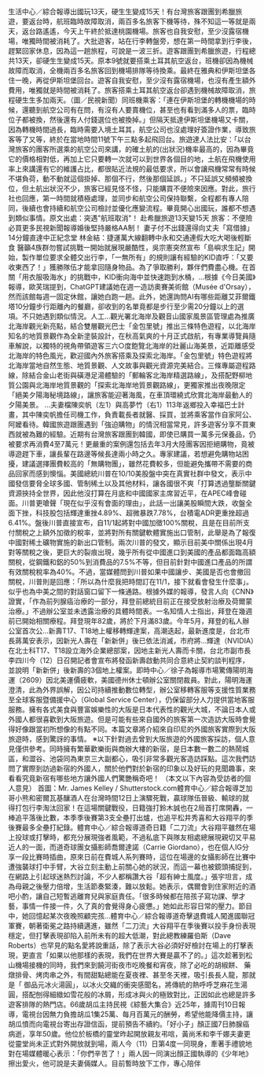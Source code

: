 生活中心／綜合報導出國玩13天，硬生生變成15天！有台灣旅客跟團到希臘旅遊，要返台時，航班臨時故障取消，兩百多名旅客下機等待，殊不知這一等就是兩天，返台路遙遙，今天上午終於抵達桃園機場。旅客也自我安慰，至少沒露宿機場，唯獨時間被消耗了。大批遊客，站在行李轉盤旁，想在第一時間拿到行李後，趕緊回家休息，因為這一趟旅程，可說是一波三折。遊客跟團到希臘旅遊，行程總共13天，卻硬生生變成15天。原本9號就要搭乘土耳其航空返台，班機卻因為機械故障而取消，全機兩百多名旅客回到機場排隊等待換乘。最終在雅典和伊斯坦堡各住一晚，再從伊斯坦堡回台。遊客自我安慰，至少沒有露宿機場，也沒有產生額外費用，唯獨就是時間被消耗了。旅客搭乘土耳其航空返台卻遇到機械故障取消，旅程硬生生多加兩天。（圖／民視新聞）同班機乘客：「連在伊斯坦堡的轉機機場的時候，還聽到航空公司有在問，有沒有人要賣機位，甚至也有看到滿多人的票，臨時位子都被換，然後還有人付錢選位也被換掉。」但隔天抵達伊斯坦堡機場又卡關，因為轉機時間過長，臨時需要入境土耳其，航空公司也沒處理好簽證作業，導致旅客等了又等，終於在當地時間11號下午三點多起飛回台。旅遊達人法比安：「以台灣旅客的團客所選乘的航空公司來講，的確土航的(出狀況)機率最高的，因為畢竟它的價格相對低，再加上它只要轉一次就可以到世界各個目的地，土航在飛機使用率上來講還有它的維護占比，都很貼近法規的最低要求，所以會讓飛機常常有時候不堪負荷，動不動就這個掛掉、那個不行，然後那個延誤。」不只延誤又頻頻被換位，但土航出狀況不少，旅客已經見怪不怪，只能購買不便險來因應。對此，旅行社也回應，第一時間就積極處理，並同步和航空公司保持聯繫，全程都有專人陪同，後續也會持續和航空公司檢討並優化應變流程。畢竟開心出國玩，誰都不想遇到類似事情。原文出處：突遇"航班取消"！ 赴希臘旅遊13天變15天 旅客：不便險必買更多民視新聞報導婚後堅持嚴格AA制！ 妻子付不出錢還得向丈夫「寫借據」14分鐘直達中正紀念堂 林金結：捷運萬大線翻轉中永和交通連假大吃大喝後輕斷食 醫籲4族群勿嘗試挑戰一開始就展現嚴酷性，吳宗憲突然宣布「島嶼求生記」開始，製作單位要求全體交出行李，「一無所有」的規則讓有經驗的KID直呼：「又要收東西了！」獲勝隊伍才能拿回隨身物品。為了爭取勝利，夥伴們費盡心機。在首關「用衣服吸海水」的挑戰中，KID衝向海中並快速跑到水桶，...根據《今日美國》報導，歐芙瑞提到，ChatGPT建議她在週一造訪奧賽美術館（Musée d'Orsay），然而該館每週一固定休館，讓她白跑一趟。此外，她還詢問AI有哪些距離艾菲爾鐵塔10分鐘步行距離內的餐廳，卻收到的名單竟都是步行至少需20分鐘以上的選項。不只她遇到類似情況。人工...觀光署北海岸及觀音山國家風景區管理處為推廣北海岸觀光新亮點，結合雙層觀光巴士「金包里號」推出三條特色遊程，以北海岸知名的地質景觀作為全新塗裝設計，在秋高氣爽的十月正式啟航，有專業導覽員隨車解說，以獨特的視角帶領遊客三六○度飽覽北海岸的壯麗山海美景，近距離感受北海岸的特色風光，歡迎國內外旅客搭乘及探索北海岸。「金包里號」特色遊程將北海岸當地自然生態、地質景觀、人文故事與觀光資源完美結合。三條專屬遊程路線，除結合金山老街與磺港足湯體驗的「郵輪客北海岸精選路線」，及搭配野柳地質公園與北海岸地質景觀的「探索北海岸地質景觀路線」，更獨家推出夜晚限定「絕美夕陽海秘境路線」，讓旅客能迎著海風，在車頂環繞式欣賞北海岸最動人的夕陽美景。 ...夫妻檔陳奕帆（左1）與高夢竹（右1）113年返鄉投入幸福巴士計畫，其中陳奕帆擔任司機工作，負責載長者就醫、採買，並將乘客當作自家阿公、阿嬤看待。韓國旅遊跟團遇到「強迫購物」的情況相當常見，許多遊客分享不買東西就被為難的經驗。近期有台灣旅客跟團到韓國，即使已購買一萬多元保養品，仍被要求再消費4至7萬元！更嚴重的案例還包括去年3月大陸團客因拒絕購物，竟被導遊趕下車，讓長輩在路邊等候長達兩小時之久。專家建議，若想避免購物站困擾，建議選擇團費較高的「無購物團」，雖然花費較多，但能避免攜帶不需要的商品回家而感到懊惱。美國總統川普在10/10美股盤中突在真實社群中發文，表示中國發信要脅全球多國、管制稀土以及其他材料，讓各國很不爽「打算透過壟斷關鍵資源挾持全世界，因此他沒打算在月底和中國國家主席習近平，在APEC峰會碰面。川普更嗆聲「現在似乎沒有會面的理由」，此話一出讓美股瞬間大跌，收盤全面下挫，科技股包括輝達重挫4.89%、超微暴跌7.78%，台積電ADR更重挫超過6.41%。盤後川普直接宣布，自11/1起將對中國加徵100%關稅，且是在目前所支付關稅之上額外加徵的稅率，並將對所有關鍵軟體實施出口管制，此舉是為了報復中國對稀土礦物實施的新出口管制。兩次川普的發文，顯示目前美中關係出現4月對等關稅之後，更巨大的裂痕出現，幾乎所有從中國進口到美國的產品都面臨高額關稅，從鋼鐵和鋁的50%到消費品的7.5%不等，但目前針對中國進口產品的所謂有效關稅稅率為40%。不過，當媒體問到川普如果中國讓步、美國是否也會撤回關稅，川普則是回應：「所以為什麼我把時間訂在11/1，接下就看會發生什麼事」。似乎也為中美之間的對話窗口留下一條通路。根據外媒的報導，發言人向《CNN》證實，「作為前列腺癌治療的一部分，拜登前總統目前正在接受放射治療及荷爾蒙治療。」不過辦公室並未透露治療的具體時間表。一名知情人士指出，拜登在幾週前已開始相關療程。拜登現年82歲，將於下月滿83歲。今年5月，拜登的私人辦公室首次公...新壽T17、T18地上權移轉輝達案，高潮迭起，最新進度是，台北市長蔣萬安表示，因新光人壽在「新新併」後已依法消滅，市府將...輝達（NVIDIA）在北士科T17、T18設立海外企業總部案，因地主新光人壽而卡關，台北市副市長李四川今（12）日召開記者會宣布將發函新壽啟動共同合意終止契約談判程序，並說明「新新併」後新壽的3個地上權案。即時中心／徐子為報導市場驚傳陽明海運（2609）因北美運價疲軟，美國德州休士頓辦公室關閉裁員。對此，陽明海運澄清，此為外界誤解，因公司持續推動數位轉型，辦公室移轉客服等支援性質業務至全球客服暨備援中心（Global Service Center），仍保留部分人力提供當地客服服務。擁有各式美食與豐富娛樂性的大阪是日本代表性的觀光大城，不論日本人或外國人都很喜歡到大阪旅遊。但是可能有些來自國外的旅客第一次造訪大阪時會覺得好像跟當初所想像的有點不同。本篇文章將介紹來自印尼的外國旅客實際到大阪旅遊時，感到驚訝的事情。 ※以下針對過去曾到大阪旅遊的外國旅客採訪，個人意見僅供參考。同時擁有繁華歡樂街與商辦大樓的新宿，是日本數一數二的熱鬧城區，和澀谷、池袋同為東京三大副都心，吸引非常多觀光客造訪踩點。這次我們訪問了實際到訪過新宿的外國人，關於他們對於新宿的印象以及好玩的見聞趣事，來看看究竟新宿有哪些地方讓外國人們驚艷稱奇吧！ （本文以下內容為受訪者的個人意見） 首圖：Mr. James Kelley / Shutterstock.com體育中心／綜合報導芝加哥小熊和密爾瓦基釀酒人在台灣時間12日上演驟死戰，贏球隊伍晉級、輸球的就得打包行李淘汰回家！在這場關鍵戰役，日籍強打鈴木誠也在2局首打席開轟，一棒追平落後比數，本季季後賽第3支全壘打出爐，也追平松井秀喜和大谷翔平的季後賽最多全壘打紀錄。體育中心／綜合報導道奇日籍「二刀流」大谷翔平雖然在場上投球或打擊時，都充分展現強者風範，不過私底下與隊友相處總展現親切又平易近人的一面，而道奇球團女攝影師喬爾達諾（Carrie Giordano），也在個人IG分享一段比賽時插曲，原來日前在費城人系列賽時，這位在場邊的女攝影師在比賽中遭強襲球打中手臂，大谷立刻主動上前關心她的狀況，而這一幕也被鏡頭捕捉到，在網路上引起球迷熱烈討論，不少人都稱讚大谷「超有紳士風度。」張宇坦言，成為母親之後壓力倍增，生活節奏緊湊，難以放鬆。她表示，偶爾會到住家附近的酒吧小酌，讓自己短暫逃離育兒與家庭責任。「很多時候都在陪孩子寫功課、學才藝，事情一件接一件，久了真的會覺得身心疲憊。」她如此形容日常的壓力。節目中，她回憶起某次夜晚照顧完孩...體育中心／綜合報導道奇擊退費城人闖進國聯冠軍賽，朝著衛冕之路持續邁進，雖然「二刀流」大谷翔平在季後賽以投手身份表現穩定，但打擊表現卻陷入前所未有的超大低潮，對此總教練羅伯斯（Dave Roberts）也罕見的點名愛將說重話，除了表示大谷必須好好檢討在場上的打擊表現，更直言「如果以他那樣的表現，我們在世界大賽是贏不了的。」這次趁著到松山機場接機的同時，我們來到饒河街夜市吃晚餐和宵夜，除了必吃的胡椒餅、 藥燉排骨、烤肉串之外，有間甜點總能在夏夜裡、甚至冬天裡，吸引長長人龍，那就是「 御品元冰火湯圓」，以冰火交織的衝突感聞名，將傳統的熱呼呼芝麻花生湯圓，搭配刨得細緻如雪花般的冰屑，形成冰與火的極致對比，正因如此也總是許多遊客排隊的熱門店。66歲胡瓜主持民視《綜藝大集合》近25年，據周刊10日報導，電視台因無力負擔胡瓜1集25萬、每月百萬元的酬勞，希望他能降價主持，讓胡瓜憤而向電視台寄出存證信函，提前預告不續約。「好小子」顏正國7日肺腺癌病逝，享年50歲。他位於板橋的靈堂昨起開放親友弔唁，黃尚禾和李千娜夫妻更從靈堂尚未正式對外開放就到場，兩人今（11）日第4度一同現身，牽著手禮貌地對在場媒體暖心表示：「你們辛苦了！」兩人因一同演出顏正國執導的《少年吔》擦出愛火，他可說是夫妻倆媒人。目前暫時放下工作，專心陪伴